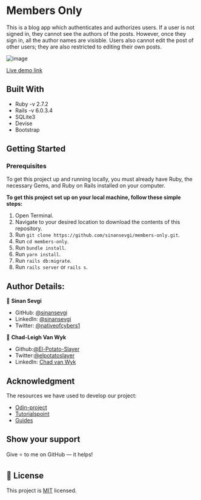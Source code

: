 # Members Only

This is a blog app which authenticates and authorizes users. If a user is not signed in, they cannot see the authors of the posts. However, once they sign in, all the author names are visisble. Users also cannot edit the post of other users; they are also restricted to editing their own posts.  

![image](https://user-images.githubusercontent.com/43865875/101761969-7a608600-3ae5-11eb-9d98-26d697adbb0d.png)

[Live demo link](https://tranquil-island-76594.herokuapp.com/)


## Built With

- Ruby -v  2.7.2
- Rails -v 6.0.3.4
- SQLite3
- Devise
- Bootstrap


## Getting Started

### Prerequisites

To get this project up and running locally, you must already have Ruby, the necessary Gems, and Ruby on Rails installed on your computer.

**To get this project set up on your local machine, follow these simple steps:**

1. Open Terminal.
2. Navigate to your desired location to download the contents of this repository.
3. Run ```git clone https://github.com/sinansevgi/members-only.git```.
4. Run ```cd members-only```.
5. Run ```bundle install```.
6. Run ```yarn install```.
7. Run ```rails db:migrate```.
8. Run ```rails server``` or ```rails s```.


## Author Details:

👤 **Sinan Sevgi**

- GitHub: [@sinansevgi](https://github.com/sinansevgi)
- LinkedIn: [@sinansevgi](https://www.linkedin.com/in/sinan-s-52559437/)
- Twitter: [@nativeofcybers1](https://twitter.com/nativeofcybers1)


👤 **Chad-Leigh Van Wyk**

- Github:[@El-Potato-Slayer](https://github.com/El-Potato-Slayer)
- Twitter:[@elpotatoslayer](https://twitter.com/elpotatoslayer)
- LinkedIn: [Chad van Wyk](https://www.linkedin.com/in/chad-van-wyk-4228b21a6/)

## Acknowledgment
The resources we have used to develop our project:

- [Odin-project](https://www.theodinproject.com/courses/ruby-on-rails/lessons/building-with-active-record-ruby-on-rails)
- [Tutorialspoint](https://www.tutorialspoint.com/ruby-on-rails/rails-migrations.htm)
- [Guides](https://guides.rubyonrails.org/active_record_validations.html#length)

## Show your support

Give ⭐ to me on GitHub — it helps!

## 📝 License

This project is [MIT](lic.url) licensed.  
